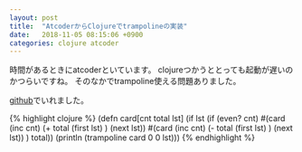 ```yaml
---
layout: post
title:  "AtcoderからClojureでtrampolineの実装"
date:   2018-11-05 08:15:06 +0900
categories: clojure atcoder
---
```

時間があるときにatcoderといています。
clojureつかうととっても起動が遅いのかつらいですね。
そのなかでtrampoline使える問題ありました。

[github]でいれました。


{% highlight clojure %}
(defn card[cnt total lst]
  (if lst
    (if (even? cnt)
      #(card (inc cnt) (+ total (first lst) ) (next lst))
      #(card (inc cnt) (- total (first lst) ) (next lst))
      )
    total))
(println (trampoline card 0 0 lst)))
{% endhighlight %}

[github]: https://github.com/hikazoh/abc088b

